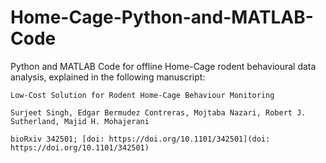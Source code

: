 # Home-Cage-Python-and-MATLAB-Code
Python and MATLAB Code for offline Home-Cage rodent behavioural data analysis, explained in the following manuscript:
```
Low-Cost Solution for Rodent Home-Cage Behaviour Monitoring

Surjeet Singh, Edgar Bermudez Contreras, Mojtaba Nazari, Robert J. Sutherland, Majid H. Mohajerani

bioRxiv 342501; [doi: https://doi.org/10.1101/342501](doi: https://doi.org/10.1101/342501)
```
